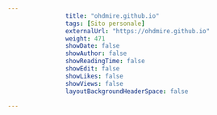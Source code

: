 ---
                title: "ohdmire.github.io"
                tags: [Sito personale]
                externalUrl: "https://ohdmire.github.io"
                weight: 471
                showDate: false
                showAuthor: false
                showReadingTime: false
                showEdit: false
                showLikes: false
                showViews: false
                layoutBackgroundHeaderSpace: false
                ---

